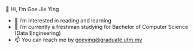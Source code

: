 👋 Hi, I’m Goe Jie Ying
- 👀 I’m interested in reading and learning
- 🌱 I’m currently a freshman studying for Bachelor of Computer Science (Data Engineering)
- 📫 You can reach me by goeying@graduate.utm.my

<!---
jygoe/jygoe is a ✨ special ✨ repository because its `README.md` (this file) appears on your GitHub profile.
You can click the Preview link to take a look at your changes.
--->
